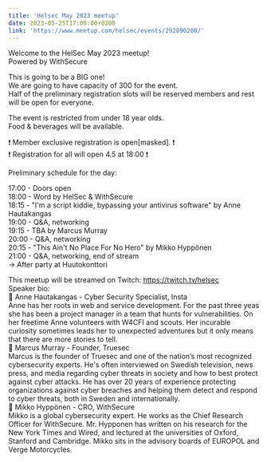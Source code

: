 ```yaml
---
title: 'Helsec May 2023 meetup'
date: 2023-05-25T17:00:00+0300
link: 'https://www.meetup.com/helsec/events/292890200/'
---
```


Welcome to the HelSec May 2023 meetup!  
Powered by WithSecure

 This is going to be a BIG one!  
We are going to have capacity of 300 for the event.  
Half of the preliminary registration slots will be reserved members and rest will be open for everyone.

 The event is restricted from under 18 year olds.  
Food & beverages will be available.

 ❗ Member exclusive registration is open[masked]. ❗  
❗ Registration for all will open 4.5 at 18:00 ❗

 Preliminary schedule for the day:

 17:00 - Doors open  
18:00 - Word by HelSec & WithSecure  
18:15 - "I'm a script kiddie, bypassing your antivirus software" by Anne Hautakangas  
19:00 - Q&A, networking  
19:15 - TBA by Marcus Murray  
20:00 - Q&A, networking  
20:15 - "This Ain't No Place For No Hero" by Mikko Hyppönen  
21:00 - Q&A, networking, end of stream  
-> After party at Huutokonttori

 This meetup will be streamed on Twitch: <https://twitch.tv/helsec>  
Speaker bio:  
🔷 Anne Hautakangas - Cyber Security Specialist, Insta  
Anne has her roots in web and service development. For the past three yeas she has been a project manager in a team that hunts for vulnerabilities. On her freetime Anne volunteers with W4CFI and scouts. Her incurable curiosity sometimes leads her to unexpected adventures but it only means that there are more stories to tell.  
🔷 Marcus Murray - Founder, Truesec  
Marcus is the founder of Truesec and one of the nation’s most recognized cybersecurity experts. He's often interviewed on Swedish television, news press, and media regarding cyber threats in society and how to best protect against cyber attacks. He has over 20 years of experience protecting organizations against cyber breaches and helping them detect and respond to cyber threats, both in Sweden and internationally.  
🔷 Mikko Hyppönen - CRO, WithSecure  
Mikko is a global cybersecurity expert. He works as the Chief Research Officer for WithSecure. Mr. Hypponen has written on his research for the New York Times and Wired, and lectured at the universities of Oxford, Stanford and Cambridge. Mikko sits in the advisory boards of EUROPOL and Verge Motorcycles.

 